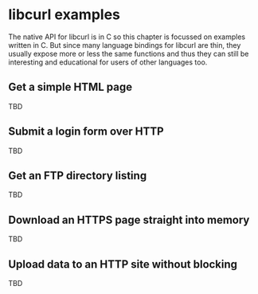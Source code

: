 # libcurl examples

The native API for libcurl is in C so this chapter is focussed on examples
written in C. But since many language bindings for libcurl are thin, they
usually expose more or less the same functions and thus they can still be
interesting and educational for users of other languages too.

## Get a simple HTML page

TBD

## Submit a login form over HTTP

TBD

## Get an FTP directory listing

TBD

## Download an HTTPS page straight into memory

TBD

## Upload data to an HTTP site without blocking

TBD
